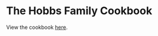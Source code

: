 # The Hobbs Family Cookbook

View the cookbook [here](https://craigahobbs.github.io/markdown-book/#categories.0=Introduction&categories.1=Recipes&url=https://craigahobbs.github.io/hobbs-family-cookbook/HobbsFamilyCookbook.json).
